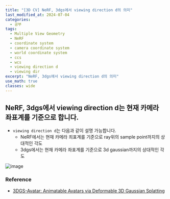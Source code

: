 ```yaml
---
title: "[3D CV] NeRF, 3dgs에서 viewing direction d의 의미"
last_modified_at: 2024-07-04
categories:
  - 공부
tags:
  - Multiple View Geometry
  - NeRF
  - coordinate system
  - camera coordinate system
  - world coordinate system
  - ccs
  - wcs
  - viewing direction d
  - viewing dir
excerpt: "NeRF, 3dgs에서 viewing direction d의 의미"
use_math: true
classes: wide
---
```


## NeRF, 3dgs에서 viewing direction d는 현재 카메라 좌표계를 기준으로 합니다.

- `viewing direction d`는 다음과 같이 설명 가능합니다.
  - NeRF에서는 현재 카메라 죄표계를 기준으로 ray위의 sample point까지의 상대적인 각도
  - 3dgs에서는 현재 카메라 좌표계를 기준으로 3d gaussian까지의 상대적인 각도

![image](https://github.com/sandokim/sandokim.github.io/assets/74639652/c9135a01-140c-4dc3-a1dc-5c4d9743573e)

### Reference
- [3DGS-Avatar: Animatable Avatars via Deformable 3D Gaussian Splatting](https://arxiv.org/abs/2312.09228)
